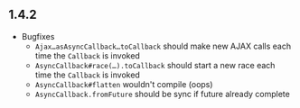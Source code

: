 ## 1.4.2

* Bugfixes
  * `Ajax…asAsyncCallback…toCallback` should make new AJAX calls each time the `Callback` is invoked
  * `AsyncCallback#race(…).toCallback` should start a new race each time the `Callback` is invoked
  * `AsyncCallback#flatten` wouldn't compile (oops)
  * `AsyncCallback.fromFuture` should be sync if future already complete
